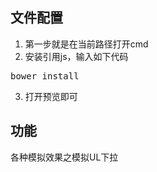 ## 文件配置 ##

1. 第一步就是在当前路径打开cmd
2. 安装引用js，输入如下代码
<pre>bower install</pre>
3. 打开预览即可

## 功能 ##

各种模拟效果之模拟UL下拉
